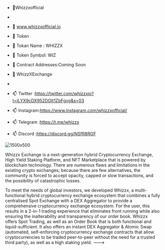 - 👋Whizzxofficial
- 
- 👀 www.whizzxofficial.io


- 🌱 Token
- 🌱 Tokan Name  : WHIZZX
- 🌱 Token Symbol: WIZ
- 🌱 Contract Addresses:Coming Soon


- 💞️ WhizzXExchange
-  
- 📫 Twitter  :https://twitter.com/whizzxio?t=iLYX9cDX952DGlt1ZbFgvg&s=03
- 📫 Instagram:https://www.instagram.com/whizzxofficial/
- 📫 Telegram :https://t.me/whizzx
- 📫 Discord  :https://discord.gg/NSfR8RGF





![1500x500](https://user-images.githubusercontent.com/105502655/168313075-b2e66ccd-a52b-4a1d-8211-27177aa9856e.jpg)



Whizzx Exchange is a next-generation hybrid Cryptocurrency Exchange, High Yield Staking Platform,
and NFT Marketplace that is powered by blockchain technology. There are numerous flaws and
limitations in the existing crypto exchanges; because there are few alternatives, the community is
forced to accept opacity, capped or slow transactions, and the possibility of catastrophic losses.

To meet the needs of global investors, we developed Whizzx, a multi-functional hybrid
cryptocurrency exchange ecosystem that combines a fully centralised Spot Exchange with a DEX
Aggregator to provide a comprehensive cryptocurrency exchange ecosystem. For the user, this
results in a 2-in-1 trading experience that eliminates front running while also ensuring the
inalterability and transparency of our order book. Whizzx  offers Spot Trading, as well as an Order
Book that is both functional and liquid-sufficient. It also offers an instant DEX Aggregator &amp; Atomic
Swap (automated, self-enforcing cryptocurrency exchange contracts that allow cryptocurrencies to
be traded peer-to-peer without the need for a trusted third party), as well as a high staking yield.
--->
